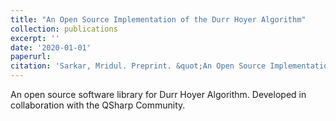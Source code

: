```yaml
---
title: "An Open Source Implementation of the Durr Hoyer Algorithm"
collection: publications
excerpt: ''
date: '2020-01-01'
paperurl: 
citation: 'Sarkar, Mridul. Preprint. &quot;An Open Source Implementation of the Durr Hoyer Algorithm.&quot;.'
---
```

An open source software library for Durr Hoyer Algorithm. Developed in collaboration with the QSharp Community.

